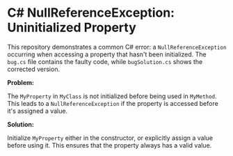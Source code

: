 # C# NullReferenceException: Uninitialized Property

This repository demonstrates a common C# error: a `NullReferenceException` occurring when accessing a property that hasn't been initialized. The `bug.cs` file contains the faulty code, while `bugSolution.cs` shows the corrected version.

**Problem:**

The `MyProperty` in `MyClass` is not initialized before being used in `MyMethod`. This leads to a `NullReferenceException` if the property is accessed before it's assigned a value.

**Solution:**

Initialize `MyProperty` either in the constructor, or explicitly assign a value before using it.  This ensures that the property always has a valid value.